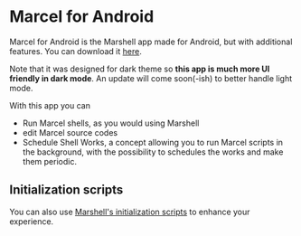 # Marcel for Android
Marcel for Android is the Marshell app made for Android, but with additional features. You can download it [here](https://play.google.com/store/apps/details?id=com.tambapps.marcel.android.marshell).

Note that it was designed for dark theme so **this app is much more UI friendly in dark mode**.
An update will come soon(-ish) to better handle light mode.

With this app you can
- Run Marcel shells, as you would using Marshell
- edit Marcel source codes
- Schedule Shell Works, a concept allowing you to run Marcel scripts in the background, with the possibility to schedules the works
and make them periodic.

## Initialization scripts

You can also use [Marshell's initialization scripts](./marshell/init-script.md) to enhance your experience.
